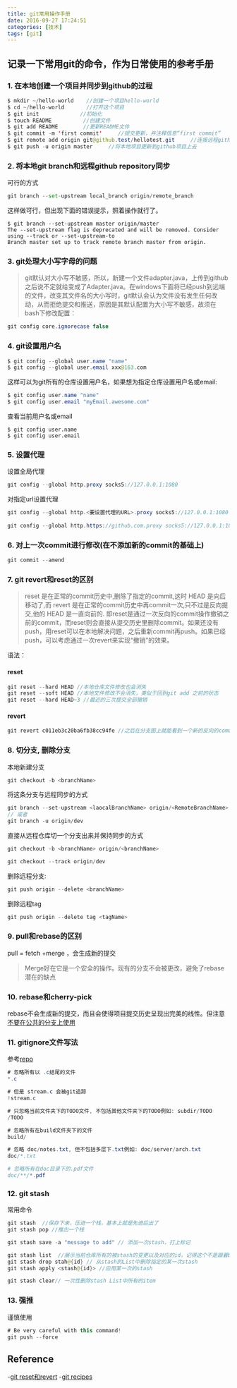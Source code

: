 ```yaml
---
title: git常用操作手册
date: 2016-09-27 17:24:51
categories: [技术]
tags: [git]
---
```


## 记录一下常用git的命令，作为日常使用的参考手册

### 1. 在本地创建一个项目并同步到github的过程

```java
$ mkdir ~/hello-world    //创建一个项目hello-world
$ cd ~/hello-world       //打开这个项目
$ git init             //初始化 
$ touch README   		//创建文件
$ git add README        //更新README文件
$ git commit -m 'first commit'     //提交更新，并注释信息“first commit”
$ git remote add origin git@github.test/hellotest.git     //连接远程github项目  
$ git push -u origin master     //将本地项目更新到github项目上去
```

### 2.  将本地git branch和远程github repository同步

可行的方式
```python
git branch --set-upstream local_branch origin/remote_branch
```
这样做可行，但出现下面的错误提示，照着操作就行了。

```
$ git branch --set-upstream master origin/master
The --set-upstream flag is deprecated and will be removed. Consider using --track or --set-upstream-to
Branch master set up to track remote branch master from origin.
```

<!--more-->

### 3. git处理大小写字母的问题

> git默认对大小写不敏感，所以，新建一个文件adapter.java，上传到github之后说不定就给变成了Adapter.java。在windows下面将已经push到远端的文件，改变其文件名的大小写时，git默认会认为文件没有发生任何改动，从而拒绝提交和推送，原因是其默认配置为大小写不敏感，故须在bash下修改配置：

```java
git config core.ignorecase false 
```

### 4. git设置用户名

```java
$ git config --global user.name "name"
$ git config --global user.email xxx@163.com
```
这样可以为git所有的仓库设置用户名，如果想为指定仓库设置用户名或email:

```java
$ git config user.name "name"
$ git config user.email "myEmail.awesome.com"
```
查看当前用户名或email
```
$ git config user.name 
$ git config user.email 
```

### 5. 设置代理

设置全局代理
```java
git config --global http.proxy socks5://127.0.0.1:1080
```

对指定url设置代理
```java
git config --global http.<要设置代理的URL>.proxy socks5://127.0.0.1:1080
 
git config --global http.https://github.com.proxy socks5://127.0.0.1:1080
```

### 6. 对上一次commit进行修改(在不添加新的commit的基础上)
```java
git commit --amend
```

### 7. git revert和reset的区别
> reset 是在正常的commit历史中,删除了指定的commit,这时 HEAD 是向后移动了,而 revert 是在正常的commit历史中再commit一次,只不过是反向提交,他的 HEAD 是一直向前的. 即reset是通过一次反向的commit操作撤销之前的commit，而reset则会直接从提交历史里删除commit。如果还没有push，用reset可以在本地解决问题，之后重新commit再push。如果已经push，可以考虑通过一次revert来实现“撤销”的效果。


语法：
#### reset
```java
git reset --hard HEAD //本地仓库文件修改也会消失
git reset --soft HEAD //本地文件修改不会消失，类似于回到git add 之前的状态
git reset --hard HEAD~3 //最近的三次提交全部撤销
```

#### revert
```java
git revert c011eb3c20ba6fb38cc94fe //之后在分支图上就能看到一个新的反向的commit，push即可。
```

### 8. 切分支, 删除分支
本地新建分支
```java
git checkout -b <branchName>
```
将这条分支与远程同步的方式
```java
git branch --set-upstream <laocalBranchName> origin/<RemoteBranchName>
// 或者
git branch -u origin/dev
```
直接从远程仓库切一个分支出来并保持同步的方式
```java
git checkout -b <branchName> origin/<branchName>

git checkout --track origin/dev
```


删除远程分支:
```java
git push origin --delete <branchName>
```
删除远程tag
```java
git push origin --delete tag <tagName>
```


### 9. pull和rebase的区别
pull = fetch +merge ，会生成新的提交

> Merge好在它是一个安全的操作。现有的分支不会被更改，避免了rebase潜在的缺点

### 10. rebase和cherry-pick 
rebase不会生成新的提交，而且会使得项目提交历史呈现出完美的线性。但注意[不要在公共的分支上使用](https://github.com/geeeeeeeeek/git-recipes/wiki/5.1-%E4%BB%A3%E7%A0%81%E5%90%88%E5%B9%B6%EF%BC%9AMerge%E3%80%81Rebase%E7%9A%84%E9%80%89%E6%8B%A9)



### 11. gitignore文件写法
参考[repo](https://github.com/suzeyu1992/repo/tree/master/project/git)
```java
# 忽略所有以 .c结尾的文件
*.c

# 但是 stream.c 会被git追踪
!stream.c

# 只忽略当前文件夹下的TODO文件, 不包括其他文件夹下的TODO例如: subdir/TODO
/TODO

# 忽略所有在build文件夹下的文件
build/

# 忽略 doc/notes.txt, 但不包括多层下.txt例如: doc/server/arch.txt
doc/*.txt

# 忽略所有在doc目录下的.pdf文件
doc/**/*.pdf
```

### 12. git stash 
常用命令
```java
git stash  //保存下来，压进一个栈，基本上就是先进后出了
git stash pop //推出一个栈

git stash save -a "message to add" // 添加一次stash，打上标记

git stash list  //展示当前仓库所有的被stash的变更以及对应的id，记得这个不是跟着branch走的
git stash drop stah@{id} // 从stash的List中删除指定的某一次stash
git stash apply <stash@{id}> //应用某一次的stash

git stash clear// 一次性删除stash List中所有的item

```

### 13. 强推
谨慎使用
```java
# Be very careful with this command!
git push --force
```

## Reference
-[git reset和revert](http://yijiebuyi.com/blog/8f985d539566d0bf3b804df6be4e0c90.html) 
-[git recipes](https://github.com/geeeeeeeeek/git-recipes)